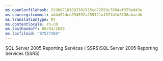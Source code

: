 ```yaml
---
ms.openlocfilehash: 519b87163897302915cd72558c7894af379ed43e
ms.sourcegitcommit: ad4d92dce894592a259721a1571b1d8736abacdb
ms.translationtype: MT
ms.contentlocale: zh-CN
ms.lasthandoff: 08/04/2020
ms.locfileid: "87577360"
---
```

<span data-ttu-id="9ad45-101">SQL Server 2005 Reporting Services \( SSRS\)</span><span class="sxs-lookup"><span data-stu-id="9ad45-101">SQL Server 2005 Reporting Services \(SSRS\)</span></span>
